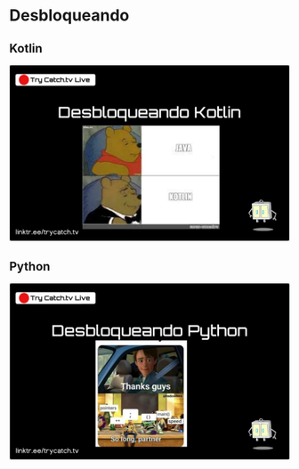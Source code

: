 # Desbloqueando

## Kotlin

[![Kotlin](kotlin/desbloqueando_kotlin.png "Kotlin")](kotlin/readme.md)


## Python

[![Python](python/desbloqueando_python.png "Python")](python/readme.md)
